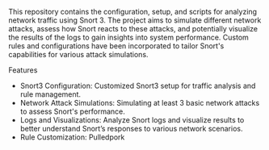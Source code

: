 This repository contains the configuration, setup, and scripts for analyzing network traffic using Snort 3. 
The project aims to simulate different network attacks, assess how Snort reacts to these attacks, 
and potentially visualize the results of the logs to gain insights into system performance. 
Custom rules and configurations have been incorporated to tailor Snort's capabilities for various attack simulations.

Features

- Snort3 Configuration: Customized Snort3 setup for traffic analysis and rule management.
- Network Attack Simulations: Simulating at least 3 basic network attacks to assess Snort's performance.
- Logs and Visualizations: Analyze Snort logs and visualize results to better understand Snort’s responses to various network scenarios.
- Rule Customization: Pulledpork
